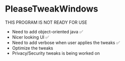 # PleaseTweakWindows

THIS PROGRAM IS NOT READY FOR USE

- Need to add object-oriented java ✅
- Nicer looking UI ✅
- Need to add verbose when user applies the tweaks ✅
- Optimize the tweaks
- Privacy/Security tweaks is being worked on



